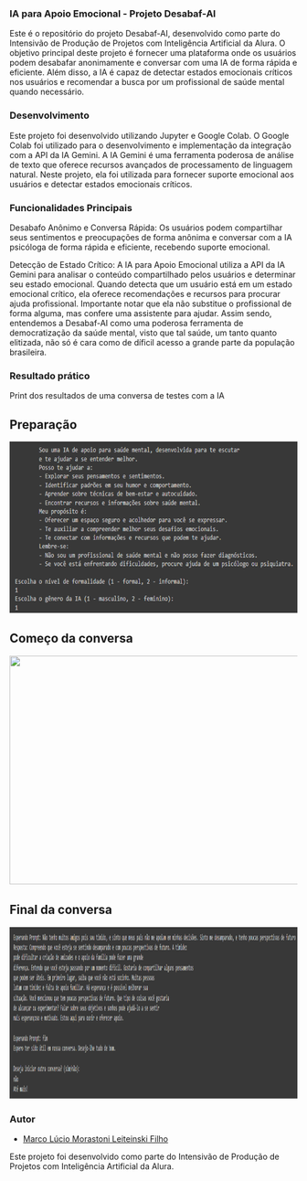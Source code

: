 ### IA para Apoio Emocional - Projeto Desabaf-AI 
Este é o repositório do projeto Desabaf-AI, desenvolvido como parte do Intensivão de Produção de Projetos com Inteligência Artificial da Alura. O objetivo principal deste projeto é fornecer uma plataforma onde os usuários podem desabafar anonimamente e conversar com uma IA de forma rápida e eficiente. Além disso, a IA é capaz de detectar estados emocionais críticos nos usuários e recomendar a busca por um profissional de saúde mental quando necessário.

###  Desenvolvimento
Este projeto foi desenvolvido utilizando Jupyter e Google Colab. O Google Colab foi utilizado para o desenvolvimento e implementação da integração com a API da IA Gemini. A IA Gemini é uma ferramenta poderosa de análise de texto que oferece recursos avançados de processamento de linguagem natural. Neste projeto, ela foi utilizada para fornecer suporte emocional aos usuários e detectar estados emocionais críticos.

### Funcionalidades Principais
Desabafo Anônimo e Conversa Rápida: Os usuários podem compartilhar seus sentimentos e preocupações de forma anônima e conversar com a IA psicóloga de forma rápida e eficiente, recebendo suporte emocional.

Detecção de Estado Crítico: A IA para Apoio Emocional utiliza a API da IA Gemini para analisar o conteúdo compartilhado pelos usuários e determinar seu estado emocional. Quando detecta que um usuário está em um estado emocional crítico, ela oferece recomendações e recursos para procurar ajuda profissional. Importante notar que ela não substitue o profissional de forma alguma, mas confere uma assistente para ajudar. Assim sendo, entendemos a Desabaf-AI como uma poderosa ferramenta de democratização da saúde mental, visto que tal saúde, um tanto quanto elitizada, não só é cara como de díficil acesso a grande parte da população brasileira.

### Resultado prático

Print dos resultados de uma conversa de testes com a IA

<div>
    <h2>Preparação</h2>
    <img src="Preparação_da_I.A.png" width="600" height="300">
    
</div>
<div>
    <h2>Começo da conversa</h2>
    <img src="Começo_da_Conversa_Teste.png" width="800" height="400">
</div>
<div>
     <h2>Final da conversa</h2>
    <img src="Final_da_Conversa_Teste.png" width="800" height="300">
</div>


### Autor

- [Marco Lúcio Morastoni Leiteinski Filho](https://github.com/marcomorastoni)

Este projeto foi desenvolvido como parte do Intensivão de Produção de Projetos com Inteligência Artificial da Alura.

